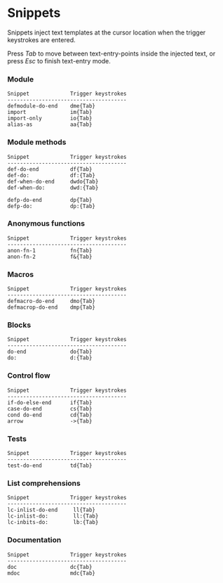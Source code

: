 # Snippets

Snippets inject text templates at the cursor location when the trigger keystrokes are entered. 

Press _Tab_ to move between text-entry-points inside the injected text, or press _Esc_ to finish text-entry mode.

### Module

    Snippet             Trigger keystrokes
    --------------------------------------
    defmodule-do-end    dme{Tab}
    import              im{Tab}
    import-only         io{Tab}
    alias-as            aa{Tab}

### Module methods

    Snippet             Trigger keystrokes
    --------------------------------------
    def-do-end          df{Tab}
    def-do:             df:{Tab}
    def-when-do-end     dwdo{Tab}
    def-when-do:        dwd:{Tab}

    defp-do-end         dp{Tab}
    defp-do:            dp:{Tab}

### Anonymous functions

    Snippet             Trigger keystrokes
    --------------------------------------
    anon-fn-1           fn{Tab}
    anon-fn-2           f&{Tab}

### Macros

    Snippet             Trigger keystrokes
    --------------------------------------
    defmacro-do-end     dmo{Tab}
    defmacrop-do-end    dmp{Tab}

### Blocks

    Snippet             Trigger keystrokes
    --------------------------------------
    do-end              do{Tab}
    do:                 d:{Tab}

### Control flow

    Snippet             Trigger keystrokes
    --------------------------------------
    if-do-else-end      if{Tab}
    case-do-end         cs{Tab}
    cond do-end         cd{Tab}
    arrow               ->{Tab}

### Tests

    Snippet             Trigger keystrokes
    --------------------------------------
    test-do-end         td{Tab}

### List comprehensions

    Snippet             Trigger keystrokes
    --------------------------------------
    lc-inlist-do-end     ll{Tab}
    lc-inlist-do:        ll:{Tab}
    lc-inbits-do:        lb:{Tab}     

### Documentation

    Snippet             Trigger keystrokes
    --------------------------------------
    doc                 dc{Tab}
    mdoc                mdc{Tab}


